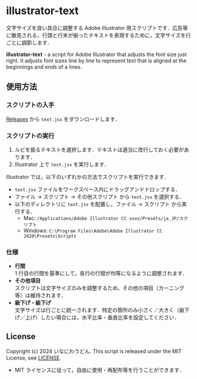 # illustrator-text

文字サイズを良い具合に調整する Adobe Illustrator 用スクリプトです．広告等に散見される，行頭と行末が揃ったテキストを表現するために，文字サイズを行ごとに調節します．

**illustrator-text** - a script for Adobe Illustrator that adjusts the font size just right. It adjusts font sizes line by line to represent text that is aligned at the beginnings and ends of a lines.

## 使用方法

### スクリプトの入手

[Releases](https://github.com/inaniwaudon/illustrator-text/releases) から `text.jsx` をダウンロードします．

### スクリプトの実行

1. ルビを振るテキストを選択します．テキストは適当に改行しておく必要があります．
2. Illustrator 上で `text.jsx` を実行します．

Illustrator では，以下のいずれかの方法でスクリプトを実行できます．
- `text.jsx` ファイルをワークスペース内にドラッグアンドドロップする．
- ファイル → スクリプト → その他スクリプト から `text.jsx` を選択する．
- 以下のディレクトリに `text.jsx` を配置し，ファイル → スクリプト から実行する．
  - Mac: `/Applications/Adobe Illustrator CC xxxx/Presets/ja_JP/スクリプト`
  - Windows: `C:\Program Files\Adobe\Adobe Illustrator CC 2020\Presets\Scripts`

### 仕様

- **行間**  
1 行目の行間を基準にして，各行の行間が均等になるように調整されます．
- **その他項目**  
スクリプトは文字サイズのみを調整するため，その他の項目（カーニング等）は維持されます．
- **級下げ・級下げ**  
文字サイズは行ごとに統一されます．特定の箇所のみ小さく／大きく（級下げ／上げ）したい場合には，水平比率・垂直比率を設定してください．

## License

Copyright (c) 2024 いなにわうどん.
This script is released under the MIT License, see [LICENSE](./LICENSE).

- MIT ライセンスに従って，自由に使用・再配布等を行うことができます．
